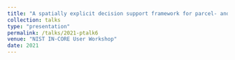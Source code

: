 ```yaml
---
title: "A spatially explicit decision support framework for parcel- and community-level resilience assessment using Bayesian networks"
collection: talks
type: "presentation"
permalink: /talks/2021-ptalk6
venue: "NIST IN-CORE User Workshop"
date: 2021
---
```

